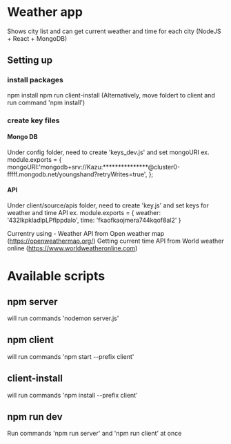 # Weather app
Shows city list and can get current weather and time for each city
(NodeJS + React + MongoDB)

## Setting up
### install packages
npm install
npm run client-install
(Alternatively, move foldert to client and run command 'npm install')

### create key files
#### Mongo DB
Under config folder, need to create 'keys_dev.js' and set mongoURI
ex.
module.exports = {
    mongoURI:'mongodb+srv://Kazu:***************@cluster0-fffff.mongodb.net/youngshand?retryWrites=true',
};

#### API
Under client/source/apis folder, need to create 'key.js' and set keys for weather and time API
ex.
module.exports = {
    weather: '432lkpkladlpLPflppdalo',
    time: 'fkaofkaojmera744kqof8al2'
}

Currentry using -
Weather API from Open weather map (https://openweathermap.org/)
Getting current time API from World weather online (https://www.worldweatheronline.com)

# Available scripts
## npm server
will run commands 'nodemon server.js'

## npm client
will run commands 'npm start --prefix client'

## client-install
will run commands 'npm install --prefix client'

## npm run dev
Run commands 'npm run server' and 'npm run client' at once
